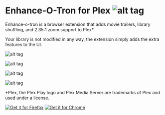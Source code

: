# Enhance-O-Tron for Plex ![alt tag](https://raw.githubusercontent.com/conceptualspace/enhance-o-tron-for-plex/master/src/img/icon48.png) 

Enhance-o-tron is a browser extension that adds movie trailers, library shuffling, and 2.35:1 zoom support to Plex*.

Your library is not modified in any way, the extension simply adds the extra features to the UI.

![alt tag](https://raw.githubusercontent.com/conceptualspace/enhance-o-tron-for-plex/master/assets/plex-logo-flat-small.png)

![alt tag](https://raw.githubusercontent.com/conceptualspace/enhance-o-tron-for-plex/master/assets/screenshot-chrome-shuffle.jpg)

![alt tag](https://raw.githubusercontent.com/conceptualspace/enhance-o-tron-for-plex/master/assets/screenshot-chrome-trailer.png)

![alt tag](https://raw.githubusercontent.com/conceptualspace/enhance-o-tron-for-plex/master/assets/screenshot-chrome-zoom.png)

*Plex, the Plex Play logo and Plex Media Server are trademarks of Plex and used under a license.

<a href='https://addons.mozilla.org/en-US/firefox/addon/enhance-o-tron-for-plex/'><img alt='Get it for Firefox' src='https://github.com/conceptualspace/enhance-o-tron-for-plex/raw/master/assets/ff-badge.png'/></a> <a href='https://chrome.google.com/webstore/detail/enhance-o-tron-for-plex/fhbelblobiabomlogejpabonapkencph'><img alt='Get it for Chrome' src='https://github.com/conceptualspace/enhance-o-tron-for-plex/raw/master/assets/chrome-badge.png'/></a>
